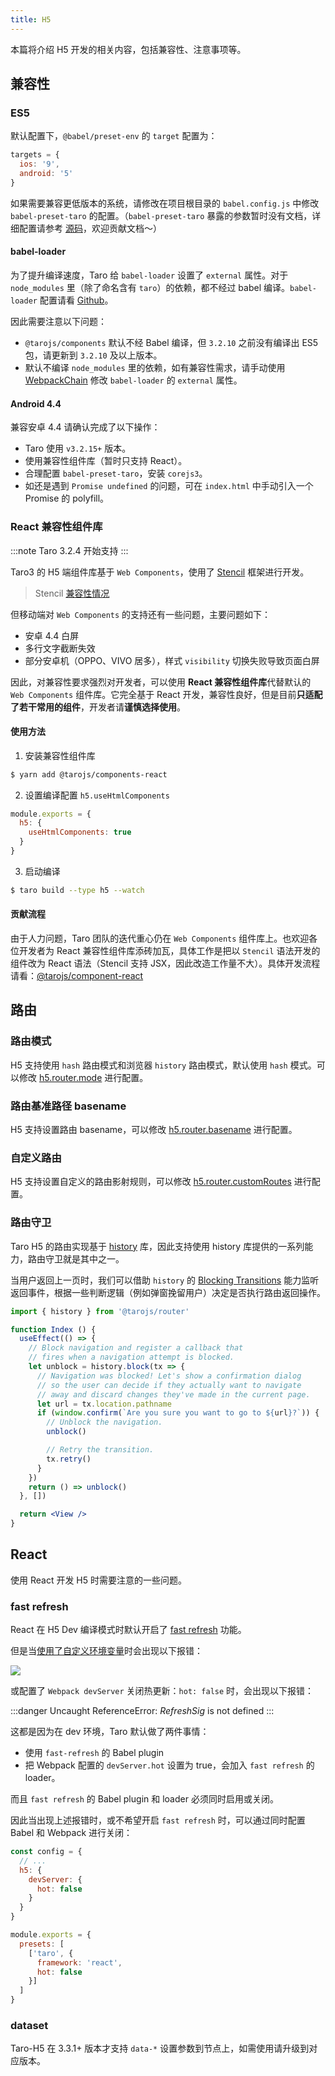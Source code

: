 ```yaml
---
title: H5
---
```


本篇将介绍 H5 开发的相关内容，包括兼容性、注意事项等。

## 兼容性

### ES5

默认配置下，`@babel/preset-env` 的 `target` 配置为：

```js
targets = {
  ios: '9',
  android: '5'
}
```

如果需要兼容更低版本的系统，请修改在项目根目录的 `babel.config.js` 中修改 `babel-preset-taro` 的配置。（`babel-preset-taro` 暴露的参数暂时没有文档，详细配置请参考 [源码](https://github.com/NervJS/taro/blob/next/packages/babel-preset-taro/index.js)，欢迎贡献文档～）

#### babel-loader

为了提升编译速度，Taro 给 `babel-loader` 设置了 `external` 属性。对于 `node_modules` 里（除了命名含有 `taro`）的依赖，都不经过 babel 编译。`babel-loader` 配置请看 [Github](https://github.com/NervJS/taro/blob/4aa08d541b1c5221bf420fc0f4a305960e22aa0a/packages/taro-webpack-runner/src/util/chain.ts#L502-L510)。

因此需要注意以下问题：

* `@tarojs/components` 默认不经 Babel 编译，但 `3.2.10` 之前没有编译出 ES5 包，请更新到 `3.2.10` 及以上版本。
* 默认不编译 `node_modules` 里的依赖，如有兼容性需求，请手动使用 [WebpackChain](config-detail#h5webpackchain) 修改 `babel-loader` 的 `external` 属性。

#### Android 4.4

兼容安卓 4.4 请确认完成了以下操作：

* Taro 使用 `v3.2.15+` 版本。
* 使用兼容性组件库（暂时只支持 React）。
* 合理配置 `babel-preset-taro`，安装 `corejs3`。
* 如还是遇到 `Promise undefined` 的问题，可在 `index.html` 中手动引入一个 Promise 的 polyfill。

### React 兼容性组件库

:::note
Taro 3.2.4 开始支持
:::

Taro3 的 H5 端组件库基于 `Web Components`，使用了 [Stencil](https://stenciljs.com/) 框架进行开发。

> Stencil [兼容性情况](https://stenciljs.com/docs/browser-support)

但移动端对 `Web Components` 的支持还有一些问题，主要问题如下：

* 安卓 4.4 白屏
* 多行文字截断失效
* 部分安卓机（OPPO、VIVO 居多），样式 `visibility` 切换失败导致页面白屏

因此，对兼容性要求强烈对开发者，可以使用 **React 兼容性组件库**代替默认的 `Web Components` 组件库。它完全基于 React 开发，兼容性良好，但是目前**只适配了若干常用的组件**，开发者请**谨慎选择使用**。

#### 使用方法

1. 安装兼容性组件库

```bash
$ yarn add @tarojs/components-react
```

2. 设置编译配置 `h5.useHtmlComponents`

```js title="config/index.js"
module.exports = {
  h5: {
    useHtmlComponents: true
  }
}
```

3. 启动编译

```bash
$ taro build --type h5 --watch
```

#### 贡献流程

由于人力问题，Taro 团队的迭代重心仍在 `Web Components` 组件库上。也欢迎各位开发者为 React 兼容性组件库添砖加瓦，具体工作是把以 `Stencil` 语法开发的组件改为 React 语法（Stencil 支持 JSX，因此改造工作量不大）。具体开发流程请看：[@tarojs/component-react](https://github.com/NervJS/taro/blob/next/packages/taro-components-react/README.md#%E6%94%B9%E9%80%A0%E6%96%B9%E6%B3%95)

## 路由

### 路由模式

H5 支持使用 `hash` 路由模式和浏览器 `history` 路由模式，默认使用 `hash` 模式。可以修改 [h5.router.mode](config-detail#h5routermode) 进行配置。

### 路由基准路径 basename

H5 支持设置路由 basename，可以修改 [h5.router.basename](config-detail#h5routerbasename) 进行配置。

### 自定义路由

H5 支持设置自定义的路由影射规则，可以修改 [h5.router.customRoutes](config-detail#h5routercustomroutes) 进行配置。

### 路由守卫

Taro H5 的路由实现基于 [history](https://github.com/remix-run/history) 库，因此支持使用 history 库提供的一系列能力，路由守卫就是其中之一。

当用户返回上一页时，我们可以借助 `history` 的 [Blocking Transitions](https://github.com/remix-run/history/blob/main/docs/blocking-transitions.md) 能力监听返回事件，根据一些判断逻辑（例如弹窗挽留用户）决定是否执行路由返回操作。

```jsx title="history 文档上的例子（例子中的 window.confirm 可以替换为自定义弹窗）"
import { history } from '@tarojs/router'

function Index () {
  useEffect(() => {
    // Block navigation and register a callback that
    // fires when a navigation attempt is blocked.
    let unblock = history.block(tx => {
      // Navigation was blocked! Let's show a confirmation dialog
      // so the user can decide if they actually want to navigate
      // away and discard changes they've made in the current page.
      let url = tx.location.pathname
      if (window.confirm(`Are you sure you want to go to ${url}?`)) {
        // Unblock the navigation.
        unblock()

        // Retry the transition.
        tx.retry()
      }
    })
    return () => unblock()
  }, [])

  return <View />
}
```

## React

使用 React 开发 H5 时需要注意的一些问题。

### fast refresh

React 在 H5 Dev 编译模式时默认开启了 [fast refresh](https://github.com/facebook/react/issues/16604#issuecomment-528663101) 功能。

但是当[使用了自定义环境变量](https://github.com/NervJS/taro/issues/9576)时会出现以下报错：

![](https://storage.360buyimg.com/cjj-pub-images/fast-refresh-error.png)

或配置了 `Webpack devServer` 关闭热更新：`hot: false` 时，会出现以下报错：

:::danger
Uncaught ReferenceError: $RefreshSig$ is not defined
:::

这都是因为在 dev 环境，Taro 默认做了两件事情：

- 使用 `fast-refresh` 的 Babel plugin
- 把 Webpack 配置的 `devServer.hot` 设置为 true，会加入 `fast refresh` 的 loader。

而且 `fast refresh` 的 Babel plugin 和 loader 必须同时启用或关闭。

因此当出现上述报错时，或不希望开启 `fast refresh` 时，可以通过同时配置 Babel 和 Webpack 进行关闭：

```js title="config/index.js" {5}
const config = {
  // ...
  h5: {
    devServer: {
      hot: false
    }
  }
}
```

```js title="babel.config.js" {5}
module.exports = {
  presets: [
    ['taro', {
      framework: 'react',
      hot: false
    }]
  ]
}
```

### dataset

Taro-H5 在 3.3.1+ 版本才支持 `data-*` 设置参数到节点上，如需使用请升级到对应版本。

